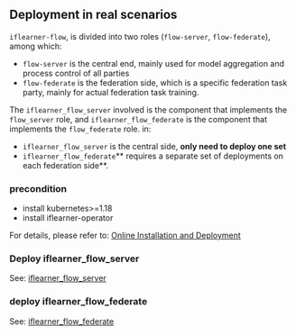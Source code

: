 ## Deployment in real scenarios

`iflearner-flow`, is divided into two roles (`flow-server`, `flow-federate`), among which:
- `flow-server` is the central end, mainly used for model aggregation and process control of all parties
- `flow-federate` is the federation side, which is a specific federation task party, mainly for actual federation task training.

The `iflearner_flow_server` involved is the component that implements the `flow_server` role, and `iflearner_flow_federate` is the component that implements the `flow_federate` role.
in:
- `iflearner_flow_server` is the central side, **only need to deploy one set**
- `iflearner_flow_federate`** requires a separate set of deployments on each federation side**.

### precondition
- install kubernetes>=1.18
- install iflearner-operator

For details, please refer to: [Online Installation and Deployment](https://iflytek.github.io/iflearner-flow/installation/online_on_kubernetes_installation/)

### Deploy iflearner_flow_server
See: [iflearner_flow_server](iflearner_flow_server/README.md)

### deploy iflearner_flow_federate
See: [iflearner_flow_federate](iflearner_flow_federate/README.md)